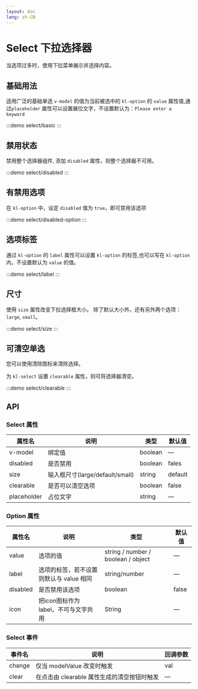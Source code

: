 ```yaml
---
layout: doc
lang: zh-CN
---
```


# Select 下拉选择器

当选项过多时，使用下拉菜单展示并选择内容。

## 基础用法

适用广泛的基础单选 `v-model` 的值为当前被选中的 `kl-option` 的 `value` 属性值,通过`placeholder`
属性可以设置展位文字，不设置默认为：`Please enter a keyword`

:::demo
select/basic
:::

## 禁用状态

禁用整个选择器组件, 添加 `disabled` 属性，则整个选择器不可用。

:::demo
select/disabled
:::

## 有禁用选项

在 `kl-option` 中，设定 `disabled` 值为 `true`，即可禁用该选项

:::demo
select/disabled-option
:::

## 选项标签

通过 `kl-option` 的 `label` 属性可以设置 `kl-option` 的标签,也可以写在 `kl-option` 内，不设置默认为 `value` 的值。

:::demo
select/label
:::

## 尺寸

使用 `size` 属性改变下拉选择框大小。 除了默认大小外，还有另外两个选项： `large`, `small`。

:::demo
select/size
:::

## 可清空单选

您可以使用清除图标来清除选择。

为 `kl-select` 设置 `clearable` 属性，则可将选择器清空。

:::demo
select/clearable
:::

## API

### Select 属性

| 属性名      | 说明                            | 类型    | 默认值  |
| ----------- | ------------------------------- | ------- | ------- |
| v-model     | 绑定值                          | boolean | —       |
| disabled    | 是否禁用                        | boolean | fales   |
| size        | 输入框尺寸(large/default/small) | string  | default |
| clearable   | 是否可以清空选项                | boolean | false   |
| placeholder | 占位文字                        | string  | —       |

### Option 属性

| 属性名   | 说明                                    | 类型                                 | 默认值 |
| -------- | --------------------------------------- |------------------------------------| ------ |
| value    | 选项的值                                | string / number / boolean / object | —      |
| label    | 选项的标签，若不设置则默认与 value 相同 | string/number                      | —      |
| disabled | 是否禁用该选项                          | boolean                            | false  |
|icon| 把icon图标作为label，不可与文字共用| String                             |—|

### Select 事件

| 事件名 | 说明                                        | 回调参数 |
| ------ | ------------------------------------------- | -------- |
| change | 仅当 modelValue 改变时触发                  | val      |
| clear  | 在点击由 clearable 属性生成的清空按钮时触发 | —        |
